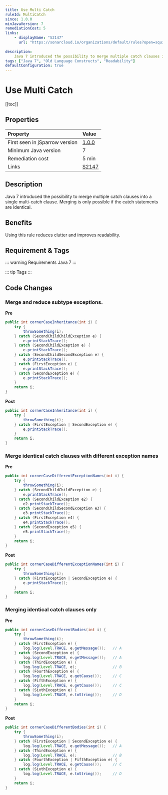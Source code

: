```yaml
---
title: Use Multi Catch
ruleId: MultiCatch
since: 1.0.0
minJavaVersion: 7
remediationCost: 5
links:
    - displayName: "S2147"
      url: "https://sonarcloud.io/organizations/default/rules?open=squid%3AS2147&q=Catches+should+be+combined."
    
description:
    Java 7 introduced the possibility to merge multiple catch clauses into a single multi-catch clause. Merging is only possible if the catch statements are identical.
tags: ["Java 7", "Old Language Constructs", "Readability"]
defaultConfiguration: true
---
```


# Use Multi Catch

[[toc]]

## Properties

| Property                        | Value |
|:------------------------------- |:----- |
| First seen in jSparrow version  | [1.0.0](/eclipse/release-notes.html#_1-0-0) |
| Minimum Java version            | 7     |
| Remediation cost                | 5 min |
| Links                           | [S2147](https://sonarcloud.io/organizations/default/rules?open=squid%3AS2147&q=Catches+should+be+combined.) |

## Description

Java 7 introduced the possibility to merge multiple catch clauses into a single multi-catch clause. Merging is only possible if the catch statements are identical.

## Benefits

Using this rule reduces clutter and improves readability.

## Requirement & Tags

::: warning Requirements
Java 7
:::

::: tip Tags
<TagLinks />
:::

## Code Changes

### Merge and reduce subtype exceptions.
__Pre__
```java
public int cornerCaseInheritance(int i) {
    try {
        throwSomething(i);
    } catch (SecondChildChildException e) {
        e.printStackTrace();
    } catch (SecondChildException e) {
        e.printStackTrace();
    } catch (SecondChildSecondException e) {
        e.printStackTrace();
    } catch (FirstException e) {
        e.printStackTrace();
    } catch (SecondException e) {
        e.printStackTrace();
    }
    return i;
}
```

__Post__
```java
public int cornerCaseInheritance(int i) {
    try {
        throwSomething(i);
    } catch (FirstException | SecondException e) {
        e.printStackTrace();
    }
    return i;
}
```


### Merge identical catch clauses with different exception names
__Pre__
```java
public int cornerCaseDifferentExceptionNames(int i) {
    try {
        throwSomething(i);
    } catch (SecondChildChildException e) {
        e.printStackTrace();
    } catch (SecondChildException e2) {
        e2.printStackTrace();
    } catch (SecondChildSecondException e3) {
        e3.printStackTrace();
    } catch (FirstException e4) {
        e4.printStackTrace();
    } catch (SecondException e5) {
        e5.printStackTrace();
    }
    return i;
}
```

__Post__
```java
public int cornerCaseDifferentExceptionNames(int i) {
    try {
        throwSomething(i);
    } catch (FirstException | SecondException e) {
        e.printStackTrace();
    }
    return i;
}
```

### Merging identical catch clauses only

__Pre__
```java
public int cornerCaseDifferentBodies(int i) {
    try {
        throwSomething(i);
    } catch (FirstException e) {
        log.log(Level.TRACE, e.getMessage());   // A
    } catch (SecondException e) {
        log.log(Level.TRACE, e.getMessage());   // A
    } catch (ThirdException e) {
        log.log(Level.TRACE, e);                // B
    } catch (FourthException e) {
        log.log(Level.TRACE, e.getCause());     // C
    } catch (FifthException e) {
        log.log(Level.TRACE, e.getCause());     // C
    } catch (SixthException e) {
        log.log(Level.TRACE, e.toString());     // D
    }
    return i;
}
```

__Post__
```java
public int cornerCaseDifferentBodies(int i) {
    try {
        throwSomething(i);
    } catch (FirstException | SecondException e) {
        log.log(Level.TRACE, e.getMessage());   // A
    } catch (ThirdException e) {
        log.log(Level.TRACE, e);                // B
    } catch (FourthException | FifthException e) {
        log.log(Level.TRACE, e.getCause());     // C
    } catch (SixthException e) {
        log.log(Level.TRACE, e.toString());     // D
    }
    return i;
}
```

<VersionNotice />

